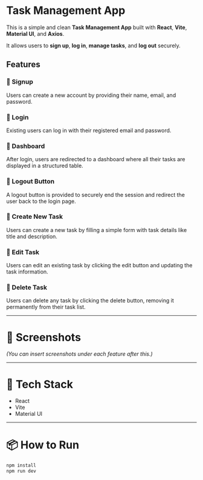 # Task Management App

This is a simple and clean **Task Management App** built with **React**, **Vite**, **Material UI**, and **Axios**.

It allows users to **sign up**, **log in**, **manage tasks**, and **log out** securely.

## Features

### 🔹 Signup

Users can create a new account by providing their name, email, and password.

  
### 🔹 Login

Existing users can log in with their registered email and password.

  
### 🔹 Dashboard

After login, users are redirected to a dashboard where all their tasks are displayed in a structured table.

  
### 🔹 Logout Button

A logout button is provided to securely end the session and redirect the user back to the login page.

  
### 🔹 Create New Task

Users can create a new task by filling a simple form with task details like title and description.

  
### 🔹 Edit Task

Users can edit an existing task by clicking the edit button and updating the task information.

  
### 🔹 Delete Task

Users can delete any task by clicking the delete button, removing it permanently from their task list.

---

# 📸 Screenshots

*(You can insert screenshots under each feature after this.)*

---

# 🚀 Tech Stack

- React
- Vite
- Material UI

---

# 📦 How to Run

```bash
npm install
npm run dev
